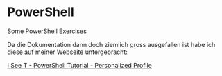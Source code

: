 # PowerShell
Some PowerShell Exercises

Da die Dokumentation dann doch ziemlich gross ausgefallen ist habe ich diese auf meiner Webseite untergebracht:

<a href="https://iseet.fans/powershell-tutorial-personalized-profile/" target="_blank">I See T - PowerShell Tutorial - Personalized Profile</a>